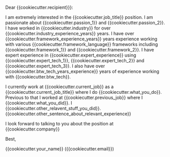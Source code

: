 Dear {{cookiecutter.recipient}}}:

I am extremely interested in the {{cookiecutter.job_title}} position. I am
passionate about {{cookiecutter.passion_1}} and {{cookiecutter.passion_2}}. I
have worked in {{cookiecutter.industry}} for over
{{cookiecutter.industry_experience_years}} years. I have over
{{cookiecutter.framework_experience_years}} years experience working with
various {{cookiecutter.framework_language}} frameworks including
{{cookiecutter.framework_1}} and {{cookiecutter.framework_2}}. I have expert
experience in {{cookiecutter.expert_experience}} using
{{cookiecutter.expert_tech_1}}, {{cookiecutter.expert_tech_2}} and
{{cookiecutter.expert_tech_3}}. I also have over
{{cookiecutter.btw_tech_years_experience}} years of experience working with
{{cookiecutter.btw_tech}}.

I currently work at {{cookiecutter.current_job}} as a
{{cookiecutter.current_job_title}} where I do {{cookiecutter.what_you_do}}.
Previous to that I worked at {{cookiecutter.previous_job}} where I
{{cookiecutter.what_you_did}}. I {{cookiecutter.other_relavent_stuff_you_did}}.
{{cookiecutter.other_sentence_about_relevant_experience}}

I look forward to talking to you about the position at {{cookiecutter.company}}

Best,

{{cookiecutter.your_name}} ({{cookiecutter.email}})
